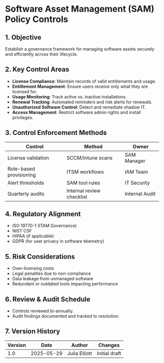 # Software Asset Management (SAM) Policy Controls

## 1. Objective
Establish a governance framework for managing software assets securely and efficiently across their lifecycle.

## 2. Key Control Areas
- **License Compliance**: Maintain records of valid entitlements and usage.
- **Entitlement Management**: Ensure users receive only what they are licensed for.
- **Usage Monitoring**: Track active vs. inactive installations.
- **Renewal Tracking**: Automated reminders and risk alerts for renewals.
- **Unauthorized Software Control**: Detect and remediate shadow IT.
- **Access Management**: Restrict software admin rights and install privileges.

## 3. Control Enforcement Methods
| Control | Method | Owner |
|--------|--------|-------|
| License validation | SCCM/Intune scans | SAM Manager |
| Role-based provisioning | ITSM workflows | IAM Team |
| Alert thresholds | SAM tool rules | IT Security |
| Quarterly audits | Internal review checklist | Internal Audit |

## 4. Regulatory Alignment
- ISO 19770-1 (ITAM Governance)
- NIST CSF
- HIPAA (if applicable)
- GDPR (for user privacy in software telemetry)

## 5. Risk Considerations
- Over-licensing costs
- Legal penalties due to non-compliance
- Data leakage from unmanaged software
- Redundant or outdated tools impacting performance

## 6. Review & Audit Schedule
- Controls reviewed bi-annually.
- Audit findings documented and tracked to resolution.

## 7. Version History
| Version | Date | Author | Changes |
|---------|------|--------|---------|
| 1.0     | 2025-05-29 | Julia Elliott | Initial draft |
